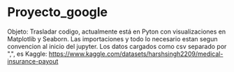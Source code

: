 # Proyecto_google

Objeto: Trasladar codigo, actualmente está en Pyton con visualizaciones en Matplotlib y Seaborn. 
Las importaciones y todo lo necesario estan segun convencion al inicio del jupyter. 
Los datos cargados como csv separado por ",", es Kaggle:
https://www.kaggle.com/datasets/harshsingh2209/medical-insurance-payout
